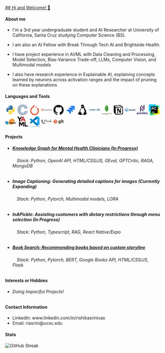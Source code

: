 [## Hi and Welcome! 👋
](https://camo.githubusercontent.com/052f411e470a7c68a4e4028fb296c93e3e8cf03c59a112fd2d1015e6ca6a812b/68747470733a2f2f726561646d652d747970696e672d7376672e6865726f6b756170702e636f6d2f3f666f6e743d496e7465722673697a653d34382663656e7465723d74727565267643656e7465723d747275652677696474683d353030266865696768743d373026636f6c6f723d343439334638266475726174696f6e3d34303030266c696e65733d48692b5468657265212bf09f918b3b2b49276d2b4e616d72617461213b)
<h4>About me</h4>
<ul>
	
<li>I'm a 3rd year undergraduate student and AI Researcher at University of California, Santa Cruz studying Computer Science (BS). </li>
<p></p>
<li>I am also an AI Fellow with Break Through Tech AI and Brightside Health.</li>
<p></p>
<li>I have project experience in AI/ML with Data Cleaning and Processing, Model Selection, Bias-Variance Trade-off, LLMs, Computer Vision, and Multimodal models</li>
<p></p>
<li>I also have research experience in Explainable AI, explaining concepts learned by neurons across activation ranges and the impact of pruning on these explanations</li>
</ul>

<h4>Languages and Tools</h4>
<p align="left">
  <img src="https://github.com/devicons/devicon/blob/master/icons/python/python-original.svg" width="35" title="hover text">
  <img src="https://github.com/devicons/devicon/blob/master/icons/c/c-original.svg" width="35" alt="accessibility text">
  <img src="https://github.com/devicons/devicon/blob/master/icons/pytorch/pytorch-original.svg" width="35" alt="accessibility text">
  <img src="https://github.com/devicons/devicon/blob/master/icons/tensorflow/tensorflow-original-wordmark.svg" width="35" alt="accessibility text">
  <img src="https://github.com/devicons/devicon/blob/master/icons/github/github-original.svg" width="35" alt="accessibility text">
  <img src="https://github.com/devicons/devicon/blob/master/icons/jira/jira-original.svg" width="35" alt="accessibility text">
  <img src="https://github.com/devicons/devicon/blob/master/icons/linux/linux-plain.svg" width="35" alt="accessibility text">

  <img src="https://github.com/devicons/devicon/blob/master/icons/matplotlib/matplotlib-original-wordmark.svg" width="35" alt="accessibility text">
  <img src="https://github.com/devicons/devicon/blob/master/icons/mongodb/mongodb-original-wordmark.svg" width="35" alt="accessibility text">
  <img src="https://github.com/devicons/devicon/blob/master/icons/notion/notion-original.svg" width="35" alt="accessibility text">
  <img src="https://github.com/devicons/devicon/blob/master/icons/numpy/numpy-original-wordmark.svg" width="35" alt="accessibility text">
  <img src="https://github.com/devicons/devicon/blob/master/icons/pandas/pandas-original-wordmark.svg" width="35" alt="accessibility text">
  <img src="https://github.com/devicons/devicon/blob/master/icons/pycharm/pycharm-original.svg" width="35" alt="accessibility text">
  <img src="https://github.com/devicons/devicon/blob/master/icons/scikitlearn/scikitlearn-original.svg" width="35" alt="accessibility text">
  <img src="https://github.com/devicons/devicon/blob/master/icons/yaml/yaml-original.svg" width="35" alt="accessibility text">
  <img src="https://github.com/devicons/devicon/blob/master/icons/vscode/vscode-original-wordmark.svg" width="35" alt="accessibility text">

  <img src="https://github.com/devicons/devicon/blob/master/icons/flask/flask-original-wordmark.svg" width="35" alt="accessibility text">

  <img src="https://github.com/devicons/devicon/blob/master/icons/git/git-original-wordmark.svg" width="35" alt="accessibility text">

<h4>Projects</h4>
<ul>
<li><h5><a href="https://www.github.com/rishikasrinivas/KnowledgeGraphMentalHealth">Knowledge Graph for Mental Health Clinicians (In Progress)</a></h5></li>
<h6>&emsp;Stack: Python, OpenAI API, HTML/CSS/JS, GEval, GPTCritic, RAGA, MongoDB</h6>

<li><h5>Image Captioning: Generating detailed captions for images (Currently Expanding)</h5></li>
<h6>&emsp;Stack: Python, Pytorch, Multimodal models, LORA</h6>
  
<li><h5>InAPickle: Assisting customers with dietary restrictions through menu selection (In Progress)</h5></li>
<h6>&emsp;Stack: Python, Typescript, RAG, React Native/Expo</h6>

  
<li><h5><a href="https://github.com/rishikasrinivas/BookSearch">Book Search: Recommending books based on custom storyline</a></h5></li>
<h6>&emsp;Stack: Python, Pytorch, BERT, Google Books API, HTML/CSS/JS, Flask </h6>
</ul>
  

<h4>Interests or Hobbies</h4>
<ul><li><h6>Doing Impactful Projects!</h6></li></ul>

<h4>Contact Information</h4>
<ul>
	<li>LinkedIn: www.linkedin.com/in/rishikasrinivas</li>
	<li>Email: riasrini@ucsc.edu</li>
</ul>

<h4>Stats</h4>

![GitHub Streak](https://streak-stats.demolab.com?user=rishikasrinivas)

